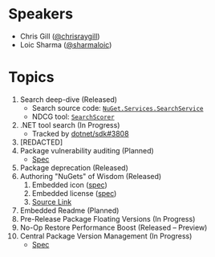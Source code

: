 # Speakers
* Chris Gill ([@chrisraygill](https://twitter.com/chrisraygill))
* Loic Sharma ([@sharmaloic](https://twitter.com/sharmaloic))

# Topics
1. Search deep-dive (Released)
    * Search source code: [`NuGet.Services.SearchService`](https://github.com/NuGet/NuGet.Services.Metadata/tree/master/src/NuGet.Services.SearchService)
    * NDCG tool: [`SearchScorer`](https://github.com/NuGet/Entropy/tree/master/SearchScorer)
1. .NET tool search (In Progress)
    * Tracked by [dotnet/sdk#3808](https://github.com/dotnet/sdk/issues/3808)
1. [REDACTED]
1. Package vulnerability auditing (Planned)
    * [Spec](https://github.com/NuGet/Home/wiki/Flag-vulnerable-packages)
1. Package deprecation (Released)
1. Authoring "NuGets" of Wisdom (Released)
    1. Embedded icon ([spec](https://github.com/NuGet/Home/wiki/Packaging-Icon%2C-License-and-Documentation-within-the-nupkg))
    1. Embedded license ([spec](https://github.com/NuGet/Home/wiki/Packaging-Icon%2C-License-and-Documentation-within-the-nupkg))
    1. [Source Link](https://github.com/dotnet/sourcelink)
1. Embedded Readme (Planned)
1. Pre-Release Package Floating Versions (In Progress)
1. No-Op Restore Performance Boost (Released – Preview)
1. Central Package Version Management (In Progress)
    * [Spec](https://github.com/NuGet/Home/wiki/Centrally-managing-NuGet-package-versions)



